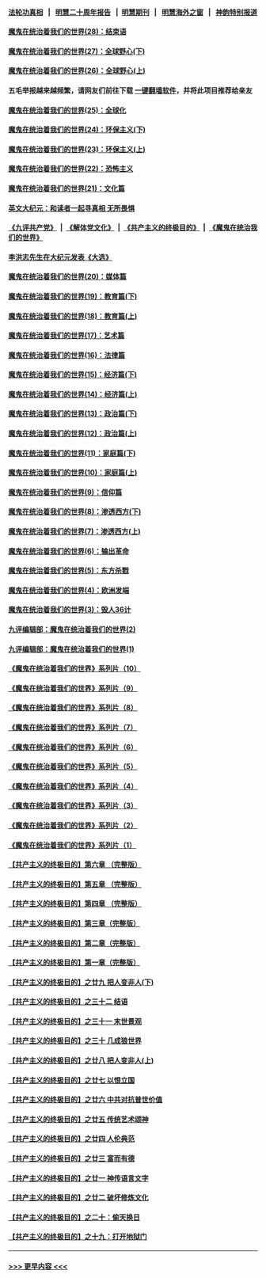#### [法轮功真相](https://github.com/gfw-breaker/truth/blob/master/README.md?t=0) &nbsp;&nbsp;|&nbsp;&nbsp; [明慧二十周年报告](https://github.com/gfw-breaker/mh-reports/blob/master/README.md?t=0) &nbsp;&nbsp;|&nbsp;&nbsp;[明慧期刊](https://github.com/gfw-breaker/mh-qikan) &nbsp;&nbsp;|&nbsp;&nbsp; [明慧海外之窗](https://github.com/gfw-breaker/mh-news/blob/master/README.md?t=0) &nbsp;&nbsp;|&nbsp;&nbsp; [神韵特别报道](https://github.com/gfw-breaker/mh-news/blob/master/shenyun.md?t=0)
#### [魔鬼在统治着我们的世界(28)：结束语](../pages/nsc422/n10936246.md?t=07151551) 
#### [魔鬼在统治着我们的世界(27)：全球野心(下)](../pages/nsc422/n10928319.md?t=07151551) 
#### [魔鬼在统治着我们的世界(26)：全球野心(上)](../pages/nsc422/n10900318.md?t=07151551) 
#### 五毛举报越来越频繁，请网友们前往下载 [一键翻墙软件](https://github.com/gfw-breaker/ssr-accounts)，并将此项目推荐给亲友
#### [魔鬼在统治着我们的世界(25)：全球化](../pages/nsc422/n10788205.md?t=07151551) 
#### [魔鬼在统治着我们的世界(24)：环保主义(下)](../pages/nsc422/n10695307.md?t=07151551) 
#### [魔鬼在统治着我们的世界(23)：环保主义(上)](../pages/nsc422/n10688613.md?t=07151551) 
#### [魔鬼在统治着我们的世界(22)：恐怖主义](../pages/nsc422/n10614727.md?t=07151551) 
#### [魔鬼在统治着我们的世界(21)：文化篇](../pages/nsc422/n10597706.md?t=07151551) 
#### [英文大纪元：和读者一起寻真相 无所畏惧](../pages/nsc422/n12542027.md?t=07151551) 
#### [《九评共产党》](https://github.com/begood0513/9ping.md/blob/master/README.md) &nbsp;|&nbsp; [《解体党文化》](../../../../jtdwh.md/blob/master/README.md)  &nbsp;|&nbsp; [《共产主义的终极目的》](../../../../gczydzjmd.md/blob/master/README.md) &nbsp;|&nbsp; [《魔鬼在统治我们的世界》](../../../../mgztzwmdsj.md/blob/master/README.md) 
#### [李洪志先生在大纪元发表《大选》](../pages/nsc422/n12534746.md?t=07151551) 
#### [魔鬼在统治着我们的世界(20)：媒体篇](../pages/nsc422/n10586579.md?t=07151551) 
#### [魔鬼在统治着我们的世界(19)：教育篇(下)](../pages/nsc422/n10564808.md?t=07151551) 
#### [魔鬼在统治着我们的世界(18)：教育篇(上)](../pages/nsc422/n10526970.md?t=07151551) 
#### [魔鬼在统治着我们的世界(17)：艺术篇](../pages/nsc422/n10499093.md?t=07151551) 
#### [魔鬼在统治着我们的世界(16)：法律篇](../pages/nsc422/n10485969.md?t=07151551) 
#### [魔鬼在统治着我们的世界(15)：经济篇(下)](../pages/nsc422/n10469975.md?t=07151551) 
#### [魔鬼在统治着我们的世界(14)：经济篇(上)](../pages/nsc422/n10457370.md?t=07151551) 
#### [魔鬼在统治着我们的世界(13)：政治篇(下)](../pages/nsc422/n10448270.md?t=07151551) 
#### [魔鬼在统治着我们的世界(12)：政治篇(上)](../pages/nsc422/n10444576.md?t=07151551) 
#### [魔鬼在统治着我们的世界(11)：家庭篇(下)](../pages/nsc422/n10440961.md?t=07151551) 
#### [魔鬼在统治着我们的世界(10)：家庭篇(上)](../pages/nsc422/n10435448.md?t=07151551) 
#### [魔鬼在统治着我们的世界(9)：信仰篇](../pages/nsc422/n10432159.md?t=07151551) 
#### [魔鬼在统治着我们的世界(8)：渗透西方(下)](../pages/nsc422/n10429603.md?t=07151551) 
#### [魔鬼在统治着我们的世界(7)：渗透西方(上)](../pages/nsc422/n10426013.md?t=07151551) 
#### [魔鬼在统治着我们的世界(6)：输出革命](../pages/nsc422/n10421536.md?t=07151551) 
#### [魔鬼在统治着我们的世界(5)：东方杀戮](../pages/nsc422/n10417707.md?t=07151551) 
#### [魔鬼在统治着我们的世界(4)：欧洲发端](../pages/nsc422/n10414890.md?t=07151551) 
#### [魔鬼在统治着我们的世界(3)：毁人36计](../pages/nsc422/n10411583.md?t=07151551) 
#### [九评编辑部：魔鬼在统治着我们的世界(2)](../pages/nsc422/n10410036.md?t=07151551) 
#### [九评编辑部：魔鬼在统治着我们的世界(1)](../pages/nsc422/n10406825.md?t=07151551) 
#### [《魔鬼在统治着我们的世界》系列片（10）](../pages/nsc422/n12292670.md?t=07151551) 
#### [《魔鬼在统治着我们的世界》系列片（9）](../pages/nsc422/n12290859.md?t=07151551) 
#### [《魔鬼在统治着我们的世界》系列片（8）](../pages/nsc422/n12287445.md?t=07151551) 
#### [《魔鬼在统治着我们的世界》系列片（7）](../pages/nsc422/n12283425.md?t=07151551) 
#### [《魔鬼在统治着我们的世界》系列片（6）](../pages/nsc422/n12282314.md?t=07151551) 
#### [《魔鬼在统治着我们的世界》系列片（5）](../pages/nsc422/n12281419.md?t=07151551) 
#### [《魔鬼在统治着我们的世界》系列片（4）](../pages/nsc422/n12274024.md?t=07151551) 
#### [《魔鬼在统治着我们的世界》系列片（3）](../pages/nsc422/n12271322.md?t=07151551) 
#### [《魔鬼在统治着我们的世界》系列片（2）](../pages/nsc422/n12269049.md?t=07151551) 
#### [《魔鬼在统治着我们的世界》系列片（1）](../pages/nsc422/n12267575.md?t=07151551) 
#### [【共产主义的终极目的】第六章 （完整版）](../pages/nsc422/n11428913.md?t=07151551) 
#### [【共产主义的终极目的】第五章 （完整版）](../pages/nsc422/n11428912.md?t=07151551) 
#### [【共产主义的终极目的】第四章 （完整版）](../pages/nsc422/n11428907.md?t=07151551) 
#### [【共产主义的终极目的】第三章（完整版）](../pages/nsc422/n11428848.md?t=07151551) 
#### [【共产主义的终极目的】第二章（完整版）](../pages/nsc422/n11428831.md?t=07151551) 
#### [【共产主义的终极目的】第一章（完整版）](../pages/nsc422/n11417651.md?t=07151551) 
#### [【共产主义的终极目的】之廿九 把人变非人(下)](../pages/nsc422/n11344140.md?t=07151551) 
#### [【共产主义的终极目的】之三十二 结语](../pages/nsc422/n11360535.md?t=07151551) 
#### [【共产主义的终极目的】之三十一 末世景观](../pages/nsc422/n11351129.md?t=07151551) 
#### [【共产主义的终极目的】之三十 几成狼世界](../pages/nsc422/n11348280.md?t=07151551) 
#### [【共产主义的终极目的】之廿八 把人变非人(上)](../pages/nsc422/n11340492.md?t=07151551) 
#### [【共产主义的终极目的】之廿七 以恨立国](../pages/nsc422/n11336944.md?t=07151551) 
#### [【共产主义的终极目的】之廿六 中共对抗普世价值](../pages/nsc422/n11324785.md?t=07151551) 
#### [【共产主义的终极目的】之廿五 传统艺术颂神](../pages/nsc422/n11296396.md?t=07151551) 
#### [【共产主义的终极目的】之廿四 人伦典范](../pages/nsc422/n11296397.md?t=07151551) 
#### [【共产主义的终极目的】之廿三 富而有德](../pages/nsc422/n11283598.md?t=07151551) 
#### [【共产主义的终极目的】之廿一 神传语言文字](../pages/nsc422/n11263265.md?t=07151551) 
#### [【共产主义的终极目的】之廿二 破坏修炼文化](../pages/nsc422/n11245728.md?t=07151551) 
#### [【共产主义的终极目的】之二十：偷天换日](../pages/nsc422/n11238846.md?t=07151551) 
#### [【共产主义的终极目的】之十九：打开地狱门](../pages/nsc422/n11206376.md?t=07151551) 

----
#### [ >>> 更早内容 <<< ](../indexes/nsc422-earlier.md)
